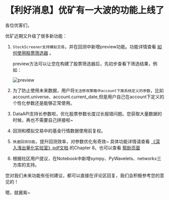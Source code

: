 # 【利好消息】优矿有一大波的功能上线了

各位优客们，

优矿近期又升级了很多新功能：

1. ```StockScreener支持模拟交易```，并在回测中新增preview功能。功能详情查看 [如何使用股票筛选器](help/faq/#如何使用股票筛选器) 。

	preview方法可以让您在构建了股票筛选器后，先初步查看下筛选结果，例如：
    
	![preview](https://mmbiz.qlogo.cn/mmbiz/I5ALiaknOHGGX0jamE95CvZwz2MaR3P82yM76lT8CWOZiaiaicETs5bTyBtERmkCypiawcIxecmW1TjBOQibTg5AnYvw/0?wx_fmt=png)

2. 为了防止使用未来数据，用户将```无法修改策略中account下面系统定义的参数```，比如account.universe、account.current_date,但是用户自己在account下定义的个性化参数还是能够正常使用。

3. DataAPI支持长参数啦，优化股票参数长度过长报错问题。您获取大量数据的时候，再也不需要自己拼接啦~

4. 回测和模拟交易中的基金行情数据使用前复权。

5. ```快速回测功能```，提升回测效率，对参数优化有奇效~ 具体功能详情请查看 [《深入浅出量化实验室》pdf文档](https://uqer.datayes.com/img/深入浅出量化实验室.pdf#page=41) 的Chapter 8。也可以查看 [帮助页面](https://uqer.datayes.com/help/faq/#如何写个策略) 

6. 根据社区用户提议，在Notebook中新增sympy、PyWavelets、networkx三方库的支持。

您对我们未来功能有任何建议，都可以直接在评论区回复，我们会积极参考您的意见的！

嗯，就酱紫~